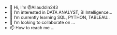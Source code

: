 - 👋 Hi, I’m @Allauddin243
- 👀 I’m interested in DATA ANALYST, BI Intelligence...
- 🌱 I’m currently learning SQL, PYTHON, TABLEAU..
- 💞️ I’m looking to collaborate on ...
- 📫 How to reach me ...

<!---
Allauddin243/Allauddin243 is a ✨ special ✨ repository because its `README.md` (this file) appears on your GitHub profile.
You can click the Preview link to take a look at your changes.
--->
